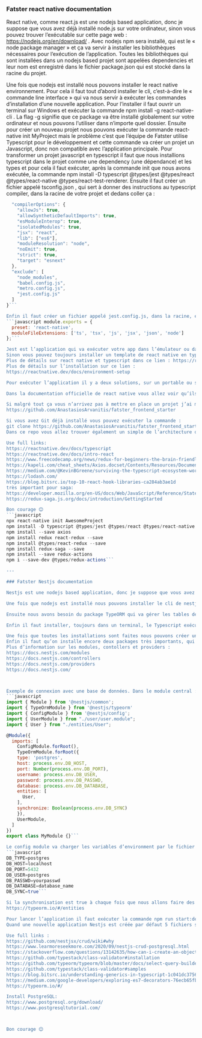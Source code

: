 ### Fatster react native documentation

React native, comme react.js est une nodejs based application, donc je suppose que vous avez déjà installé node.js sur votre ordinateur, sinon vous pouvez trouver l’exécutable sur cette page web :  https://nodejs.org/en/download/ . Avec nodejs npm sera installé, qui est le « node package manager » et ça va servir à installer les bibliothèques nécessaires pour l’exécution de l’application. Toutes les bibliothèques qui sont installées dans un nodejs based projet sont appelées dependencies et leur nom est enregistré dans le fichier package.json qui est stocké dans la racine du projet.

Une fois que nodejs est installé nous pouvons installer le react native environnement. Pour cela il faut tout d’abord installer le cli, c’est-à-dire le « commande line interface » qui va nous servir à exécuter les commandes d’installation d’une nouvelle application. Pour l’installer il faut ouvrir un terminal sur Windows et exécuter la commande npm install -g react-native-cli . La flag -g signifie que ce package va être installé globalement sur votre ordinateur et nous pouvons l’utiliser dans n’importe quel dossier. Ensuite pour créer un nouveau projet nous pouvons exécuter la commande react-native init MyProject mais le problème c’est que l’équipe de Fatster utilise Typescript pour le développement et cette commande va créer un projet un Javascript, donc non compatible avec l’application principale. Pour transformer un projet javascript en typescript il faut que nous installions typescript dans le projet comme une dependency (une dépendance) et les types et pour cela il faut exécuter, après la commande init que nous avons exécutée, la commande npm install -D typescript @types/jest @types/react @types/react-native @types/react-test-renderer. Ensuite il faut créer un fichier appelé tsconfig.json , qui sert à donner des instructions au typescript compiler, dans la racine de votre projet et dedans coller ça : 
```javascript {
  "compilerOptions": {
    "allowJs": true,
    "allowSyntheticDefaultImports": true,
    "esModuleInterop": true,
    "isolatedModules": true,
    "jsx": "react",
    "lib": ["es6"],
    "moduleResolution": "node",
    "noEmit": true,
    "strict": true,
    "target": "esnext"
  },
  "exclude": [
    "node_modules",
    "babel.config.js",
    "metro.config.js",
    "jest.config.js"
  ]
}```

Enfin il faut créer un fichier appelé jest.config.js, dans la racine, et coller dedans ça :
```javascript module.exports = {
  preset: 'react-native',
  moduleFileExtensions: ['ts', 'tsx', 'js', 'jsx', 'json', 'node']
};```

Jest est l’application qui va exécuter votre app dans l’émulateur ou dans un portable via USB.
Sinon vous pouvez toujours installer un template de react native en typescript qui va nous faire ça automatiquement, mais ça peut poser des problèmes, et c’est pour ça que je préfère vous expliquer d’abord comment installer typescript sans le template. Pour cela il faut exécuter la commande : npm react-native init MyApp --template react-native-template-typescript. 
Plus de détails sur react native et typescript dans ce lien : https://reactnative.dev/docs/typescript
Plus de détails sur l’installation sur ce lien : 
https://reactnative.dev/docs/environment-setup

Pour exécuter l’application il y a deux solutions, sur un portable ou sur l’Android emulator avec la commande npm run android. Je suppose que comme vous venez d’une formation vous savez comment installer l’emulator, sinon ici https://reactnative.dev/docs/environment-setup dans la section « Android development environment ». Notez qu’il faut au moins 16G de RAM pour faire fonctionner l’emulator, sinon vous pouvez exécuter l’application sur un portable via USB. Les instructions sont ici : https://reactnative.dev/docs/running-on-device .

Dans la documentation officielle de react native vous allez voir qu’ils proposent « Expo » comme une autre solution pour installer et exécuter une application react native. Expo est un framework très puissant mais non utilisé par l’équipe Fatster, donc il ne faut pas l’utiliser. 

Si malgré tout ça vous n’arrivez pas à mettre en place un projet j’ai mis à votre disposition un projet sur GitHub prêt à utiliser. Vous pouvez le trouver sur ce lien :
https://github.com/AnastasiosArvanitis/fatster_frontend_starter

Si vous avez Git déjà installé vous pouvez exécuter la commande : 
git clone https://github.com/AnastasiosArvanitis/fatster_frontend_starter.git dans un terminal, sinon vous pouvez télécharger le projet en format zip un appuyant sur le bouton vert, ou c’est marqué « Code »,  que vous allez voir sur la page GitHub du repo mentionné précédemment. Une fois que le projet est sur votre ordinateur il faut exécuter la commande npm install dans un terminal qui est dans la racine du projet pour installer tous les dépendances, il faut donc avoir installé nodejs avant en tout cas. Dans ce projet il y a déjà installé Redux et Redux-saga, comme l’équipe de développeurs chez Fatster font pour gérer le state global et il y a un exemple d’utilisation. Je vous encourage donc même si vous n’utilisez pas ce projet de le regarder. Il vaut mieux regarder le « History » du projet sur GitHub pour voir avec quel ordre j’ai créé les fichiers du Redux-saga.
Dans ce repo vous allez trouver également un simple de l’architecture que les devs chez Fatster ont mis en place, donc en tout cas c’est bien de jeter un coup d’œil.

Use full links:
https://reactnative.dev/docs/typescript
https://reactnative.dev/docs/intro-react
https://www.freecodecamp.org/news/redux-for-beginners-the-brain-friendly-guide-to-redux/
https://kapeli.com/cheat_sheets/Axios.docset/Contents/Resources/Documents/index
https://medium.com/@KevinBGreene/surviving-the-typescript-ecosystem-working-with-types-and-type-definitions-3539baf26627
https://lodash.com/
https://blog.bitsrc.io/top-10-react-hook-libraries-ca284ab3ae1d
très important pour saga:
https://developer.mozilla.org/en-US/docs/Web/JavaScript/Reference/Statements/function*
https://redux-saga.js.org/docs/introduction/GettingStarted

Bon courage 😊
```javascript 
npx react-native init AwesomeProject
npm install -D typescript @types/jest @types/react @types/react-native @types/react-test-renderer
npm install --save axios
npm install redux react-redux --save
npm install @types/react-redux --save
npm install redux-saga --save
npm install --save redux-actions
npm i --save-dev @types/redux-actions```

---

### Fatster Nestjs documentation

Nestjs est une nodejs based application, donc je suppose que vous avez déjà installé node.js sur votre ordinateur, sinon vous pouvez trouver l’exécutable sur cette page web :  https://nodejs.org/en/download/. Avec nodejs npm sera installé, qui est le « node package manager » et ça va servir à installer les bibliothèques nécessaires pour l’exécution de l’application. Toutes les bibliothèques qui sont installées dans un nodejs based projet sont appelées dependencies et leur nom est enregistré dans le fichier package.json qui est stocké dans la racine du projet.

Une fois que nodejs est installé nous pouvons installer le cli de nestjs en exécutant dans un terminal la commande npm i -g @nestjs/cli, c’est-à-dire le commande line interface qui va nous servir à exécuter les commandes de nestjs dans tous les dossier de notre ordinateur. La flag -g signifie que le package va être installé globalement dans notre ordinateur, donc accessible partout. 

Ensuite nous avons besoin du package TypeORM qui va gérer les tables de base de données, les requêtes etc. Pour cela il faut exécuter dans un terminal la commande npm i -g typeorm. Plus d’info sur TypeORM ici : https://typeorm.io/

Enfin il faut installer, toujours dans un terminal, le Typescript exécutable avec la commande npm i -g ts-node parce que Nestjs est écrit en Typescript et le code que nous allons écrire sera en Typescript, donc ce package va compiler et exécuter Typescript. C’est très probable que votre IDE vous demande d’installer Typescript globalement, si ce n’est pas fait déjà avec la commande npm i -g typescript@>=2.7. 

Une fois que toutes les installations sont faites nous pouvons créer un projet avec la commande nest new project-name. Le Nestjs cli que nous avons installé va créer une application minimale que nous pouvons ensuite agrandir. Quand la création d’un nouveau projet est terminée il faut qu’on installe dans le projet les dependencies pour typeorm et PostgreSQL, qui est la base de données que l’équipe de Fatster utilise. Pour cela il faut exécuter la commande npm i -S @nestjs/typeorm typeorm pg. 
Enfin il faut qu’on installe encore deux packages très importants, qui ne sont pas installés par défaut, d’abord npm i -s @nestjs/config pour configurer et utiliser des variables d’environnement pour la connexion à la base de données, et le deuxième et le npm i -s class-validator class-transformer qui va nous servir pour la sécurité. 
Plus d’information sur les modules, contollers et providers :
https://docs.nestjs.com/modules
https://docs.nestjs.com/controllers
https://docs.nestjs.com/providers
https://docs.nestjs.com/



Exemple de connexion avec une base de données. Dans le module central :
```javascript
import { Module } from '@nestjs/common';
import { TypeOrmModule } from '@nestjs/typeorm'
import { ConfigModule } from '@nestjs/config';
import { UserModule } from "./user/user.module";
import { User } from "./entities/User";

@Module({
  imports: [
    ConfigModule.forRoot(),
    TypeOrmModule.forRoot({
    type: 'postgres',
    host: process.env.DB_HOST,
    port: Number(process.env.DB_PORT),
    username: process.env.DB_USER,
    password: process.env.DB_PASSWD,
    database: process.env.DB_DATABASE,
    entities: [
      User,
    ],
    synchronize: Boolean(process.env.DB_SYNC)
    }),
    UserModule,
  ]
})
export class MyModule {}```

Le config module va charger les variables d’environment par le fichier .env que nous créons sur la racine du projet. Le user module et l’entité user sont des exemples qu’on peut créer et on peut avoir plusieurs entités qui ont des relations entre elles et évidemment plusieurs modules, qui correspondent à une entité, exemple une entité de client, de produit etc. Exemple de fichier .env :
```javascript
DB_TYPE=postgres
DB_HOST=localhost
DB_PORT=5432
DB_USER=postgres
DB_PASSWD=yourpasswd
DB_DATABASE=database_name
DB_SYNC=true```

Si la synchronisation est true à chaque fois que nous allons faire des changements dans les entités les tables de la bdd seront modifiées également, donc on risque de perde des data. Pour plus d’informations sur les entities :
https://typeorm.io/#/entities

Pour lancer l’application il faut exécuter la commande npm run start:dev dans un terminal à la racine du projet.
Quand une nouvelle application Nestjs est créée par défaut 5 fichiers sont créés : app.module.ts, app.controller.ts, app.service.ts, app.controller.spec.ts et main.ts mais c’est une bonne pratique de créer dans un autre dossier notre module avec son service et provider et d’exporter ce module dans le module du app. Comme ça nous pouvons avoir plusieurs modules indépendants qui peuvent être connectés avec le module central et il faut éviter d’utiliser le controller et le service du app, on peut même les supprimer. Par contre c’est le module central qui va charger la connexion à la bdd pour la rendre accessible aux autres modules. 

Use full links :
https://github.com/nestjsx/crud/wiki#why
https://www.learmoreseekmore.com/2020/09/nestjs-crud-postgresql.html
https://stackoverflow.com/questions/13142635/how-can-i-create-an-object-based-on-an-interface-file-definition-in-typescript
https://github.com/typestack/class-validator#installation
https://github.com/typeorm/typeorm/blob/master/docs/select-query-builder.md#getting-values-using-querybuilder
https://github.com/typestack/class-validator#samples
https://blog.bitsrc.io/understanding-generics-in-typescript-1c041dc37569
https://medium.com/google-developers/exploring-es7-decorators-76ecb65fb841
https://typeorm.io/#/

Install PostgreSQL:
https://www.postgresql.org/download/
https://www.postgresqltutorial.com/



Bon courage 😊

